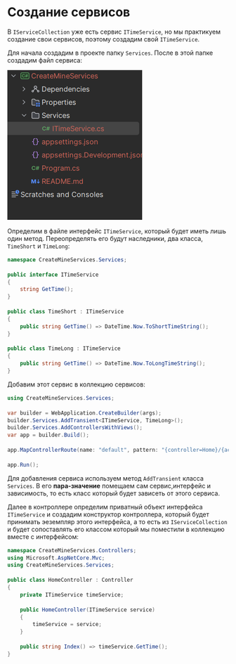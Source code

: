 # Создание сервисов 

В `IServiceCollection` уже есть сервис `ITimeService`, но 
мы практикуем создание свои сервисов, поэтому создадим свой 
`ITimeService`. 

Для начала создадим в проекте папку `Services`. После в 
этой папке создадим файл сервиса:

![Screen1.png](Screen1.png)

Определим в файле интерфейс `ITimeService`, который будет 
иметь лишь один метод. Переопределять его будут наследники,
два класса, `TimeShort` и `TimeLong`:
```csharp
namespace CreateMineServices.Services;

public interface ITimeService
{
    string GetTime();
}

public class TimeShort : ITimeService
{
    public string GetTime() => DateTime.Now.ToShortTimeString();
}

public class TimeLong : ITimeService
{
    public string GetTime() => DateTime.Now.ToLongTimeString();
}
```

Добавим этот сервис в коллекцию сервисов:
```csharp
using CreateMineServices.Services;

var builder = WebApplication.CreateBuilder(args);
builder.Services.AddTransient<ITimeService, TimeLong>();
builder.Services.AddControllersWithViews();
var app = builder.Build();

app.MapControllerRoute(name: "default", pattern: "{controller=Home}/{action=Index}");

app.Run();
```

Для добавления сервиса используем метод `AddTransient` класса `Services`. В его **пара-значение** помещаем сам сервис,интерфейс и зависимость, то есть класс который будет зависеть от этого сервиса.

Далее в контроллере определим приватный объект интерфейса 
`ITimeService` и создадим конструктор контроллера, который
будет принимать эеземпляр этого интерфейса, а то есть из `IServiceCollection`
и будет сопоставлять его классом который мы поместили в коллекцию вместе с интерфейсом:
```csharp
namespace CreateMineServices.Controllers;
using Microsoft.AspNetCore.Mvc;
using CreateMineServices.Services;

public class HomeController : Controller
{
    private ITimeService timeService;

    public HomeController(ITimeService service)
    {
        timeService = service;
    }

    public string Index() => timeService.GetTime();
}
```
